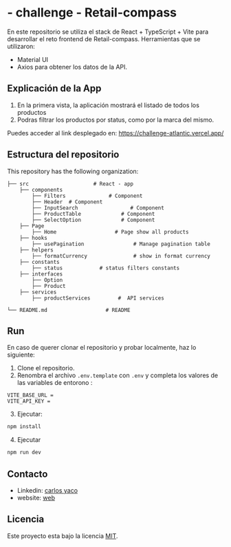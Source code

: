 
#  - challenge - Retail-compass

En este repositorio se utiliza el stack de React + TypeScript + Vite para desarrollar el reto frontend de Retail-compass.
Herramientas que se utilizaron:
- Material UI
- Axios para obtener los datos de la API.

## Explicación de la App

1. En la primera vista, la aplicación mostrará el listado de todos los productos
2. Podras filtrar los productos por status, como por la marca del mismo.

Puedes acceder al link desplegado en:
https://challenge-atlantic.vercel.app/


## Estructura del repositorio

This repository has the following  organization:

    ├── src                     # React - app
        ├── components
            ├── Filters              # Component
            ├── Header  # Component
            ├── InputSearch                 # Component
            ├── ProductTable             # Component
            ├── SelectOption             # Component
        ├── Page
            ├── Home                   # Page show all products
        ├── hooks
            ├── usePagination                # Manage pagination table
        ├── helpers
            ├── formatCurrency               # show in format currency
        ├── constants
            ├── status            # status filters constants
        ├── interfaces
            ├── Option                  
            ├── Product                  
        ├── services
            ├── productServices         #  API services 
            
    └── README.md                   # README

## Run

En caso de querer clonar el repositorio y probar localmente, haz lo siguiente:

1. Clone el repositorio.
2. Renombra  el archivo `.env.template` con `.env` y   completa los valores de las variables de entorono :
```
VITE_BASE_URL = 
VITE_API_KEY = 
```
3. Ejecutar:

```bash
npm install
```


4. Ejecutar

```bash
npm run dev
```

## Contacto
* Linkedin: [carlos yaco](https://www.linkedin.com/in/carlos-yaco-tincusi/)
* website: [web](https://yacodev.com)

##  Licencia
Este proyecto esta bajo la licencia [MIT](/LICENCE).
